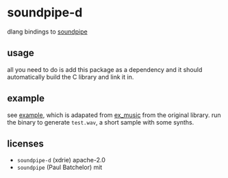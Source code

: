 
# soundpipe-d

dlang bindings to [soundpipe](https://github.com/xdrie/soundpipe)

## usage

all you need to do is add this package as a dependency and it should automatically build the C library and link it in.

## example

see [example](example/), which is adapated from [ex_music](https://github.com/xdrie/soundpipe/blob/master/examples/ex_music.c) from the original library. run the binary to generate `test.wav`, a short sample with some synths.

## licenses

- `soundpipe-d` (xdrie) apache-2.0
- `soundpipe` (Paul Batchelor) mit